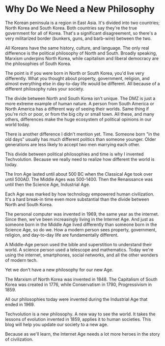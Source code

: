 
# Why Do We Need a New Philosophy

The Korean peninsula is a region in East Asia. It's divided into two countries; North Korea and South Korea. Both countries say they're the true government for all of Korea. That's a significant disagreement, so there's a very militarized border (bunkers, guns, and barb-wire) between the two.

All Koreans have the same history, culture, and language. The only real difference is the political philosophy of North and South. Broadly speaking, Marxism underpins North Korea, while capitalism and liberal democracy are the philosophies of South Korea.

The point is if you were born in North or South Korea, you'd live very differently. What you thought about property, government, religion, and almost everything else in day-to-day life would be different. All because of a different philosophy rules your society.

The divide between North and South Korea isn't unique. The DMZ is just a more extreme example of human nature. A person from South America or North America has a different way of seeing their worlds. Same thing if you're rich or poor, or from the big city or small town. All these, and many others, differences make the huge ecosystem of political opinions in our world today.

There is another difference I didn't mention yet. Time. Someone born "in the old days" usually has much different politics than someone younger. Older generations are less likely to accept two men marrying each other.

This divide between political philosophies and time is why I invented Techvolution. Because we really need to realize how different the world is today.

The Iron Age lasted until about 500 BC when the Classical Age took over until 500AD. The Middle Ages was 500-1400. Then the Renaissance was until then the Science Age, Industrial Age.

Each Age was marked by how technology empowered human civilization. It's a hard break-in time even more substantial than the divide between North and South Korea.

The personal computer was invented in 1969, the same year as the internet. Since then, we've been increasingly living in the Internet Age. And just as someone born in the Middle Age lived differently than someone born in the Science Age, so do we. How a modern person sees property, government, religion, and day-to-day life are fundamentally different.

A Middle-Age person used the bible and superstition to understand their world. A science person used a telescope and mathematics. Today we're using the internet, smartphones, social networks, and all the other wonders of modern tech.

Yet we don't have a new philosophy for our new Age.

The Marxism of North Korea was invented in 1848. The Capitalism of South Korea was created in 1776, while Conservatism in 1790, Progressivism in 1859.

All our philosophies today were invented during the Industrial Age that ended in 1969.

Techvolution is a new philosophy. A new way to see the world. It takes the lessons of evolution invented in 1859, applies it to human societies. This blog will help you update our society to a new age.

Because as we'll learn, the Internet Age needs a lot more heroes in the story of civilization.
